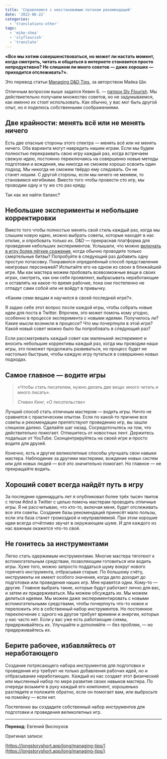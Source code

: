 ```yaml
---
title: 'Справляемся с неостановимым потоком рекомендаций'
date: '2022-06-22'
categories:
  - 'translations-other'
tags:
  - 'mike-shea'
  - 'slyflourish'
  - 'translate'
---
```


**«Все мы хотим совершенствоваться, но может ли настать момент, когда смотреть, читать и общаться в интернете становится просто непродуктивно? Не слишком ли много советов — даже хороших — приходится отслеживать?».**

Это перевод статьи [Managing D&D Tips](https://slyflourish.com/managing_tips.html), за авторством Майка Ши.

Отличным вопросом выше задался Кевин Б. — [патрон Sly Flourish](https://www.patreon.com/slyflourish). Мы действиетельно получаем множество советов, но не задумываемся, как именно их стоит использовать. Как обычно, у вас мог быть другой опыт, но я поделюсь собственными соображениями.

## **Две крайности: менять всё или не менять ничего**

Есть две опасные стороны этого спектра — менять всё или не менять ничего. Оба варианта могут навредить нашим играм. Если мы будем полностью перекраивать свою игру каждый раз, когда встречаем свежую идею, постоянно переключаясь на совершенно новые методы подготовки и вождения, мы никогда не сможем хорошо освоить один подход. Мы никогда не сможем твёрдо ему следовать. Он не станет *нашим*. С другой стороны, если мы ничего не меняем, то становимся негибкими. Вместо того чтобы провести сто игр, мы проводим одну и ту же сто раз кряду.

Так как же найти баланс?

## **Небольшие эксперименты и небольшие корректировки**

Вместо того чтобы полностью менять свой стиль каждый раз, когда мы слышим новую идею, можно выбрать советы, которые находят в нас отклик, и опробовать только их. D&D — прекрасная платформа для проведения небольших экспериментов. Услышали, что можно [включать в игру более лёгкие сражения](https://longstoryshort.app/long/easy-battles/), когда обычно проводите только смертельные битвы? Попробуйте в следующий раз добавить одну простую потасовку. Понравился определённый способ представления неигровых персонажей? Испытайте его на одном из своих в ближайшей игре. Мы как мастера можем пробовать всевозможные вещи в своих играх, смотреть, как они себя проявляют, выбрасывать неработающие и оставлять на какое-то время рабочие, пока они постепенно не отпадут сами собой или не войдут в привычку.

«Каким семи вещам я научился в своей последней игре?».

Я задаю себе этот вопрос после каждой игры, чтобы собрать новые идеи для поста в Twitter. Впрочем, это может помочь кому угодно, особенно в процессе эксперимента с новыми идеями. Получилось ли? Какие мысли возникли в процессе? Что мы почерпнули в этой игре? Какой новый совет можно было бы попробовать в следующий раз?

Если рассматривать каждый совет как маленький эксперимент и вносить небольшие коррективы каждый раз, когда мы проводим наши игры, это поможет продолжать развиваться, но процесс будет не настолько быстрым, чтобы каждую игру путаться в совершенно новых подходах.

## **Самое главное — водите игры**

> «Чтобы стать писателем, нужно делать две вещи: много читать и много писать».
>
> _Стивен Кинг, «О писательстве»_

Лучший способ стать отличным мастером — водить игры. Ничто не сравнится с практическим опытом. Если по какой-то причине все советы и рекомендации препятствуют проведению игр, вы зашли слишком далеко. Сделайте шаг назад. Сосредоточьтесь на том, что действительно помогает. Отпишитесь от новостных лент. Держитесь подальше от YouTube. Сконцентрируйтесь на своей игре и просто водите для друзей.

Конечно, есть и другие великолепные способы улучшать свои навыки мастера. Наблюдение за другими мастерами, вождение новых систем или для новых людей — всё это значительно помогает. Но главное — не прекращайте водить.

## **Хороший совет всегда найдёт путь в игру**

За последние одиннадцать лет я опубликовал более трёх тысяч твитов с тегом #dnd в Twitter с целью помочь мастерам проводить отличные игры. Я не рассчитываю, что кто-то, включая меня, будет отслеживать все эти советы. Создание базы рекомендаций принесёт мало пользы, если эта база станет громоздкой и неуправляемой. При этом хорошие идеи всегда отчётливо звучат в окружающем шуме. И для каждого из нас важным окажется что-то своё.

## **Не гонитесь за инструментами**

Легко стать одержимым инструментами. Многие мастера тяготеют к вспомогательным средствам, позволяющим готовиться или водить игры. Хуже того, можно запросто поддаться шуму вокруг нового горячего инструмента, отбрасывая старые. По большому счёту, инструменты не имеют особого значения, когда дело доходит до подготовки или проведения наших игр. Мне нравятся одни. Кому-то — другие. Главное выбрать такие, которые будут работают лично для вас, и затем их придерживаться. Мы можем обсуждать их. Мы можем делиться идеями. Мы можем даже экспериментировать с новыми вспомогательными средствами, чтобы почерпнуть что-то новое и переложить это в собственный набор инструментов. Но постоянное переключение с одного на другое требует времени и энергии, которых у нас часто нет. Если у вас уже есть работающие схемы, придерживайтесь их. Улучшайте и дополняйте — без проблем, — но придерживайтесь их.

## **Берите рабочее, избавляйтесь от неработающего**

Создание потрясающего набора инструментов для подготовки и проведения игр требует не только добавления рабочих идей, но и отбрасывание неработающих. Каждый из нас создает этот физический или мысленный набор по мере развития своих навыков мастера. По очереди возьмите в руку каждый его компонент, хорошенько разглядите и положите обратно, если он помогает вам, или выбросьте на помойку — если нет.

Постепенно вы создадите собственный набор инструментов для подготовки и проведения великолепных игр.

---

**Перевод**: Евгений Вислоухов

Оригинал записи:

[https://longstoryshort.app/long/managing-tips/](https://longstoryshort.app/long/managing-tips/)
